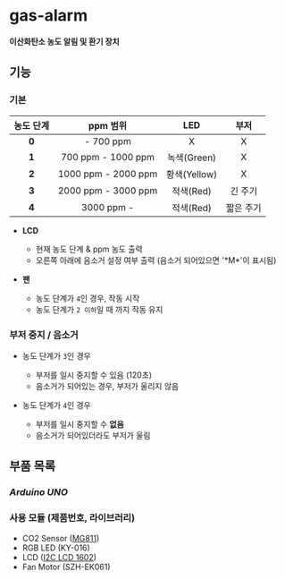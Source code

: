 # gas-alarm

**이산화탄소 농도 알림 및 환기 장치**

## **기능**

### **기본**

| 농도 단계 | ppm 범위 | LED | 부저 |
|:--------:|:--------:|:--------:|:--------:|
| **0** | - 700 ppm | X | X |
| **1** | 700 ppm - 1000 ppm | 녹색(Green) | X |
| **2** | 1000 ppm - 2000 ppm | 황색(Yellow) | X |
| **3** | 2000 ppm - 3000 ppm | 적색(Red) | 긴 주기 |
| **4** | 3000 ppm - | 적색(Red) | 짧은 주기 |

* **LCD**
    - 현재 농도 단계 & ppm 농도 출력
    - 오른쪽 아래에 음소거 설정 여부 출력 (음소거 되어있으면 '\*M\*'이 표시됨)

* **팬**
    - 농도 단계가 `4`인 경우, 작동 시작
    - 농도 단계가 `2 이하`일 때 까지 작동 유지

### **부저 중지 / 음소거**

* 농도 단계가 `3`인 경우
    - 부저를 일시 중지할 수 있음 (120초)
    - 음소거가 되어있는 경우, 부저가 울리지 않음

* 농도 단계가 `4`인 경우
    - 부저를 일시 중지할 수 **없음**
    - 음소거가 되어있더라도 부저가 울림

## **부품 목록**

### *Arduino UNO*

### 사용 모듈 (제품번호, 라이브러리)

* CO2 Sensor ([MG811](https://github.com/smart-tech-benin/MG811.git))
* RGB LED (KY-016)
* LCD ([I2C LCD 1602](https://github.com/fdebrabander/Arduino-LiquidCrystal-I2C-library.git))
* Fan Motor (SZH-EK061)
